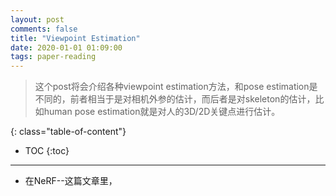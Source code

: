 ```yaml
---
layout: post
comments: false
title: "Viewpoint Estimation"
date: 2020-01-01 01:09:00
tags: paper-reading
---
```


> 这个post将会介绍各种viewpoint estimation方法，和pose estimation是不同的，前者相当于是对相机外参的估计，而后者是对skeleton的估计，比如human pose estimation就是对人的3D/2D关键点进行估计。


<!--more-->

{: class="table-of-content"}
* TOC
{:toc}

---

* 在NeRF--这篇文章里，
